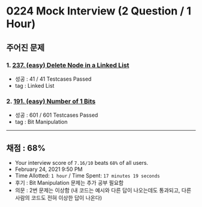 # 0224 Mock Interview (2 Question / 1 Hour)

## 주어진 문제

### 1. [237. (easy) Delete Node in a Linked List](https://leetcode.com/problems/delete-node-in-a-linked-list/)

- 성공 : 41 / 41 Testcases Passed
- tag : Linked List

### 2. [191. (easy) Number of 1 Bits](https://leetcode.com/problems/number-of-1-bits/)

- 성공 : 601 / 601 Testcases Passed
- tag : Bit Manipulation

---

## 채점 : 68%

- Your interview score of `7.16/10` beats `68%` of all users.
- February 24, 2021 9:50 PM
- Time Allotted: `1 hour` / Time Spent: `17 minutes 19 seconds`
- 후기 : Bit Manipulation 문제는 추가 공부 필요함
- 의문 : 2번 문제는 이상함 (내 코드는 예시와 다른 답이 나오는데도 통과되고, 다른 사람의 코드도 전혀 이상한 답이 나온다)
